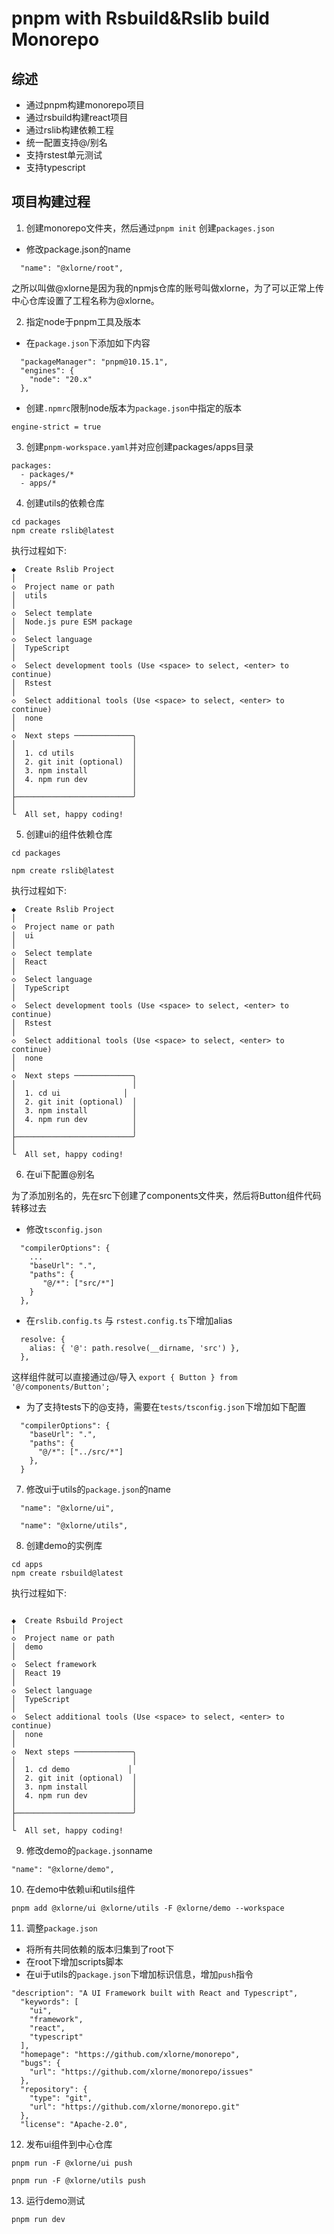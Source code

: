# pnpm with Rsbuild&Rslib build Monorepo

## 综述

* 通过pnpm构建monorepo项目
* 通过rsbuild构建react项目
* 通过rslib构建依赖工程
* 统一配置支持@/别名
* 支持rstest单元测试
* 支持typescript

## 项目构建过程

1. 创建monorepo文件夹，然后通过`pnpm init` 创建`packages.json`

* 修改package.json的name

```
  "name": "@xlorne/root",
```

之所以叫做@xlorne是因为我的npmjs仓库的账号叫做xlorne，为了可以正常上传中心仓库设置了工程名称为@xlorne。

2. 指定node于pnpm工具及版本

* 在`package.json`下添加如下内容

```
  "packageManager": "pnpm@10.15.1",
  "engines": {
    "node": "20.x"
  },
```

* 创建`.npmrc`限制node版本为`package.json`中指定的版本

```
engine-strict = true
```

3. 创建`pnpm-workspace.yaml`并对应创建packages/apps目录

```
packages:
  - packages/*
  - apps/*
```

4. 创建utils的依赖仓库

``` shell
cd packages
npm create rslib@latest
```

执行过程如下:

```
◆  Create Rslib Project
│
◇  Project name or path
│  utils
│
◇  Select template
│  Node.js pure ESM package
│
◇  Select language
│  TypeScript
│
◇  Select development tools (Use <space> to select, <enter> to continue)
│  Rstest
│
◇  Select additional tools (Use <space> to select, <enter> to continue)
│  none
│
◇  Next steps ─────────────╮
│                          │
│  1. cd utils             │
│  2. git init (optional)  │
│  3. npm install          │
│  4. npm run dev          │
│                          │
├──────────────────────────╯
│
└  All set, happy coding!
```

5. 创建ui的组件依赖仓库

```shell
cd packages

npm create rslib@latest
```

执行过程如下:

```
◆  Create Rslib Project
│
◇  Project name or path
│  ui
│
◇  Select template
│  React
│
◇  Select language
│  TypeScript
│
◇  Select development tools (Use <space> to select, <enter> to continue)
│  Rstest
│
◇  Select additional tools (Use <space> to select, <enter> to continue)
│  none
│
◇  Next steps ─────────────╮
│                          │
│  1. cd ui              │
│  2. git init (optional)  │
│  3. npm install          │
│  4. npm run dev          │
│                          │
├──────────────────────────╯
│
└  All set, happy coding!
```

6. 在ui下配置@别名

为了添加别名的，先在src下创建了components文件夹，然后将Button组件代码转移过去

* 修改`tsconfig.json`

```
  "compilerOptions": {
    ...
    "baseUrl": ".",
    "paths": {
       "@/*": ["src/*"]
    }
  },
```

* 在`rslib.config.ts` 与 `rstest.config.ts`下增加alias

```
  resolve: {
    alias: { '@': path.resolve(__dirname, 'src') },
  },
```

这样组件就可以直接通过@/导入 `export { Button } from '@/components/Button';`

* 为了支持tests下的@支持，需要在`tests/tsconfig.json`下增加如下配置

```
  "compilerOptions": {
    "baseUrl": ".",
    "paths": {
      "@/*": ["../src/*"]
    },
  }
```

7. 修改ui于utils的`package.json`的name

```
  "name": "@xlorne/ui",
```

```
  "name": "@xlorne/utils",
```

8. 创建demo的实例库

```shell
cd apps
npm create rsbuild@latest

```

执行过程如下:

```

◆  Create Rsbuild Project
│
◇  Project name or path
│  demo
│
◇  Select framework
│  React 19
│
◇  Select language
│  TypeScript
│
◇  Select additional tools (Use <space> to select, <enter> to continue)
│  none
│
◇  Next steps ─────────────╮
│                          │
│  1. cd demo             │
│  2. git init (optional)  │
│  3. npm install          │
│  4. npm run dev          │
│                          │
├──────────────────────────╯
│
└  All set, happy coding!
```

9. 修改demo的`package.json`name

```
"name": "@xlorne/demo",
```

10. 在demo中依赖ui和utils组件

```
pnpm add @xlorne/ui @xlorne/utils -F @xlorne/demo --workspace
```

11. 调整`package.json`

* 将所有共同依赖的版本归集到了root下
* 在root下增加scripts脚本
* 在ui于utils的`package.json`下增加标识信息，增加`push`指令

```
"description": "A UI Framework built with React and Typescript",
  "keywords": [
    "ui",
    "framework",
    "react",
    "typescript"
  ],
  "homepage": "https://github.com/xlorne/monorepo",
  "bugs": {
    "url": "https://github.com/xlorne/monorepo/issues"
  },
  "repository": {
    "type": "git",
    "url": "https://github.com/xlorne/monorepo.git"
  },
  "license": "Apache-2.0",
```

12. 发布ui组件到中心仓库

```
pnpm run -F @xlorne/ui push

pnpm run -F @xlorne/utils push
```

13. 运行demo测试

```
pnpm run dev
```

